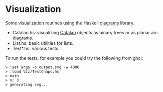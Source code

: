 # Visualization

Some visualization routines using the Haskell [diagrams](http://projects.haskell.org/diagrams/) library.

* Catalan.hs: visualizing [Catalan](https://en.wikipedia.org/wiki/Catalan_number) objects as binary trees or as planar arc diagrams.
* List.hs: basic utilities for lists.
* Test*.hs: various tests.

To run the tests, for example you could try the following from ghci:

```
> :set args -o output.svg -w 4096
> :load Viz/TestChapo.hs
> main
> n: 3
> generating svg...
```
